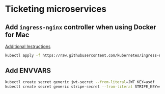 # Ticketing microservices

## Add `ingress-nginx` controller when using Docker for Mac

[Additional Instructions](https://kubernetes.github.io/ingress-nginx/deploy/)

```bash
kubectl apply -f https://raw.githubusercontent.com/kubernetes/ingress-nginx/master/deploy/static/provider/cloud/deploy.yaml
```

## Add ENVVARS

```bash
kubectl create secret generic jwt-secret --from-literal=JWT_KEY=asdf
kubectl create secret generic stripe-secret --from-literal STRIPE_KEY=sk_jfdaksfdjksakfldsa
```
